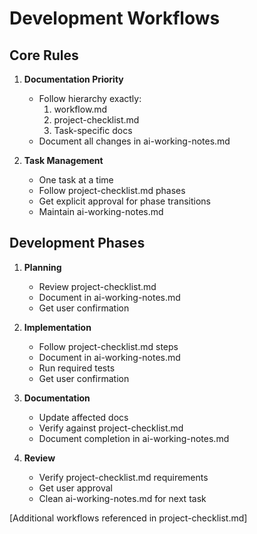 # Development Workflows

## Core Rules

1. **Documentation Priority**

   - Follow hierarchy exactly:
     1. workflow.md
     2. project-checklist.md
     3. Task-specific docs
   - Document all changes in ai-working-notes.md

2. **Task Management**
   - One task at a time
   - Follow project-checklist.md phases
   - Get explicit approval for phase transitions
   - Maintain ai-working-notes.md

## Development Phases

1. **Planning**

   - Review project-checklist.md
   - Document in ai-working-notes.md
   - Get user confirmation

2. **Implementation**

   - Follow project-checklist.md steps
   - Document in ai-working-notes.md
   - Run required tests
   - Get user confirmation

3. **Documentation**

   - Update affected docs
   - Verify against project-checklist.md
   - Document completion in ai-working-notes.md

4. **Review**
   - Verify project-checklist.md requirements
   - Get user approval
   - Clean ai-working-notes.md for next task

[Additional workflows referenced in project-checklist.md]